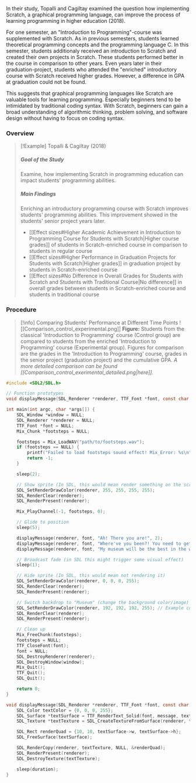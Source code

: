 
In their study, Topalli and Cagiltay examined the question how implementing Scratch, a graphical programming language, can improve the process of learning programming in higher education (2018). 

For one semester, an "Introduction to Programming"-course was supplemented with Scratch. As in previous semesters, students learned theoretical programming concepts and the programming language C. In this semester, students additionaly received an introduction to Scratch and created their own projects in Scratch. These students performed better in the course in comparison to other years. Even years later in their graduation-project, students who attended the "enriched" introductory course with Scratch received higher grades. However, a difference in GPA at graduation could not be found.

This suggests that graphical programming languages like Scratch are valuable tools for learning programming. Especially beginners tend to be intimidated by traditional coding syntax. With Scratch, beginners can gain a broad understanding of algorithmic thinking, problem solving, and software design without having to focus on coding syntax.

### Overview

>[!Example] Topalli & Cagiltay (2018)
> ##### Goal of the Study
> Examine, how implementing Scratch in programming education can impact students' programming abilities.
> ##### Main Findings
> Enriching an introductory programming course with Scratch improves students' programming abilities. This improvement showed in the students' senior project years later.
> - [[Effect sizes#Higher Academic Achievement in Introduction to Programming Course for Students with Scratch|Higher course grades]] of students in  Scratch-enriched course in comparison to students in regular course
> - [[Effect sizes#Higher Performance in Graduation Projects for Students with Scratch|Higher grades]] in graduation project by students in Scratch-enriched course
> - [[Effect sizes#No Difference in Overall Grades for Students with Scratch and Students with Traditional Course|No difference]] in overall grades between students in Scratch-enriched course and students in traditional course


### Procedure

>[!info] Comparing Students' Performance at Different Time Points
>![[Comparison_control_experimental.png]]
**Figure:** Students from the classical 'Introduction to Programming' course (Control group) are compared to students from the enriched 'Introduction to Programming' course (Experimental group). Figures for comparison are the grades in the 'Introduction to Programming' course, grades in the senior project (graduation project) and the cumulative GPA.
>*A more detailed comparison can be found [[Comparison_control_exerimental_detailed.png|here]].*





```C
#include <SDL2/SDL.h>

// Function prototypes
void displayMessage(SDL_Renderer *renderer, TTF_Font *font, const char *message, int duration);

int main(int argc, char *args[]) {
    SDL_Window *window = NULL;
    SDL_Renderer *renderer = NULL;
    TTF_Font *font = NULL;
    Mix_Chunk *footsteps = NULL;

    footsteps = Mix_LoadWAV("path/to/footsteps.wav");
    if (footsteps == NULL) {
        printf("Failed to load footsteps sound effect! Mix_Error: %s\n", Mix_GetError());
        return -1;
    }

    sleep(2);

    // Show sprite (In SDL, this would mean render something on the screen)
    SDL_SetRenderDrawColor(renderer, 255, 255, 255, 255);
    SDL_RenderClear(renderer);
    SDL_RenderPresent(renderer);

    Mix_PlayChannel(-1, footsteps, 0);

    // Glide to position
    sleep(5);

    displayMessage(renderer, font, "Ah! There you are!", 2);
    displayMessage(renderer, font, "Where've you been?! You need to get digging! Collect some fossils!", 6);
    displayMessage(renderer, font, "My museum will be the best in the world, or my name isn't Oliver Von Pibblesworth!", 5);

    // Broadcast fade (in SDL this might trigger some visual effect)
    sleep(1);

    // Hide sprite (In SDL, this would mean not rendering it)
    SDL_SetRenderDrawColor(renderer, 0, 0, 0, 255);
    SDL_RenderClear(renderer);
    SDL_RenderPresent(renderer);

    // Switch backdrop to "Museum" (change the background color/image)
    SDL_SetRenderDrawColor(renderer, 192, 192, 192, 255); // Example color
    SDL_RenderClear(renderer);
    SDL_RenderPresent(renderer);

    // Clean up
    Mix_FreeChunk(footsteps);
    footsteps = NULL;
    TTF_CloseFont(font);
    font = NULL;
    SDL_DestroyRenderer(renderer);
    SDL_DestroyWindow(window);
    Mix_Quit();
    TTF_Quit();
    SDL_Quit();

    return 0;
}

void displayMessage(SDL_Renderer *renderer, TTF_Font *font, const char *message, int duration) {
    SDL_Color textColor = {0, 0, 0, 255};
    SDL_Surface *textSurface = TTF_RenderText_Solid(font, message, textColor);
    SDL_Texture *textTexture = SDL_CreateTextureFromSurface(renderer, textSurface);

    SDL_Rect renderQuad = {10, 10, textSurface->w, textSurface->h};
    SDL_FreeSurface(textSurface);

    SDL_RenderCopy(renderer, textTexture, NULL, &renderQuad);
    SDL_RenderPresent(renderer);
    SDL_DestroyTexture(textTexture);

    sleep(duration);
}
```
